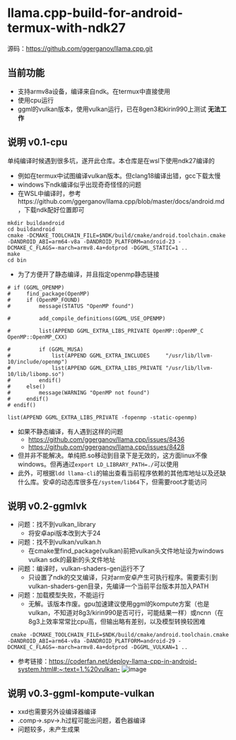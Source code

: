 # llama.cpp-build-for-android-termux-with-ndk27
源码：https://github.com/ggerganov/llama.cpp.git

## 当前功能
- 支持armv8a设备，编译来自ndk。在termux中直接使用
- 使用cpu运行
- ggml的vulkan版本，使用vulkan运行，已在8gen3和kirin990上测试 **无法工作**



## 说明 v0.1-cpu

单纯编译时候遇到很多坑，遂开此仓库。本仓库是在wsl下使用ndk27编译的

- 例如在termux中试图编译vulkan版本。但clang18编译出错，gcc下载太慢
- windows下ndk编译似乎出现奇奇怪怪的问题
- 在WSL中编译时，参考https://github.com/ggerganov/llama.cpp/blob/master/docs/android.md ，下载ndk配好位置即可
```
mkdir buildandroid
cd buildandroid
cmake -DCMAKE_TOOLCHAIN_FILE=$NDK/build/cmake/android.toolchain.cmake -DANDROID_ABI=arm64-v8a -DANDROID_PLATFORM=android-23 -DCMAKE_C_FLAGS=-march=armv8.4a+dotprod -DGGML_STATIC=1 ..
make
cd bin
```
- 为了方便开了静态编译，并且指定openmp静态链接
```
# if (GGML_OPENMP)
#     find_package(OpenMP)
#     if (OpenMP_FOUND)
#         message(STATUS "OpenMP found")

#         add_compile_definitions(GGML_USE_OPENMP)

#         list(APPEND GGML_EXTRA_LIBS_PRIVATE OpenMP::OpenMP_C OpenMP::OpenMP_CXX)

#         if (GGML_MUSA)
#             list(APPEND GGML_EXTRA_INCLUDES     "/usr/lib/llvm-10/include/openmp")
#             list(APPEND GGML_EXTRA_LIBS_PRIVATE "/usr/lib/llvm-10/lib/libomp.so")
#         endif()
#     else()
#         message(WARNING "OpenMP not found")
#     endif()
# endif()

list(APPEND GGML_EXTRA_LIBS_PRIVATE -fopenmp -static-openmp)
```
- 如果不静态编译，有人遇到这样的问题
  - https://github.com/ggerganov/llama.cpp/issues/8436
  - https://github.com/ggerganov/llama.cpp/issues/8428
- 但并非不能解决。单纯把.so移动到目录下是无效的，这方面linux不像windows。但再通过```export LD_LIBRARY_PATH=./```可以使用
- 此外，可根据```ldd llama-cli```的输出查看当前程序依赖的其他库地址以及还缺什么库。安卓的动态库很多在```/system/lib64```下，但需要root才能访问

## 说明 v0.2-ggmlvk
- 问题：找不到vulkan_library
  - 将安卓api版本改到大于24
- 问题：找不到vulkan/vulkan.h
  - 在cmake里find_package(vulkan)前把vulkan头文件地址设为windows vulkan sdk的最新的头文件地址
- 问题：编译时，vulkan-shaders-gen运行不了
  - 只设置了ndk的交叉编译，只对arm安卓产生可执行程序。需要索引到vulkan-shaders-gen目录，先编译一个当前平台版本并加入PATH
- 问题：加载模型失败，不能运行
  - 无解。该版本作废。gpu加速建议使用ggml的kompute方案（也是vulkan，不知道对8g3/kirin990是否可行，可能结果一样）或ncnn（在8g3上效率常常比cpu高，但输出略有差别，以及模型转换较困难
```
 cmake -DCMAKE_TOOLCHAIN_FILE=$NDK/build/cmake/android.toolchain.cmake -DANDROID_ABI=arm64-v8a -DANDROID_PLATFORM=android-29 -DCMAKE_C_FLAGS=-march=armv8.4a+dotprod -DGGML_VULKAN=1 ..
```
- 参考链接：https://coderfan.net/deploy-llama-cpp-in-android-system.html#:~:text=1.%20vulkan-
![image](https://github.com/user-attachments/assets/607a6d5f-4ffa-4caa-ab41-556328edfa30)

 
## 说明 v0.3-ggml-kompute-vulkan
- xxd也需要另外设编译器编译
- .comp->.spv->.h过程可能出问题，着色器编译
- 问题较多，未产生成果












